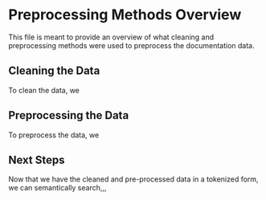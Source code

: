 # Preprocessing Methods Overview
This file is meant to provide an overview of what cleaning and preprocessing methods were used to preprocess the documentation data.

## Cleaning the Data

To clean the data, we

## Preprocessing the Data
 
To preprocess the data, we

## Next Steps

Now that we have the cleaned and pre-processed data in a tokenized form, we can semantically search,,,

